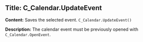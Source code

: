 ## Title: C_Calendar.UpdateEvent

**Content:**
Saves the selected event.
`C_Calendar.UpdateEvent()`

**Description:**
The calendar event must be previously opened with `C_Calendar.OpenEvent`.